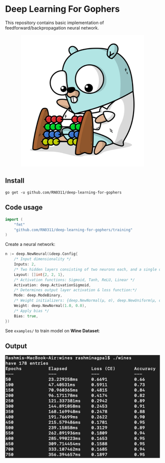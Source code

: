 # Deep Learning For Gophers

This repository contains basic implementation of feedforward/backpropagation neural network.

<p align="center">
 <img src="images/gopher-learning.png"  width="400" />
 </p>

## Install
```
go get -u github.com/RN0311/deep-learning-for-gophers

```
## Code usage

```go
import (
	"fmt"
	"github.com/RN0311/deep-learning-for-gophers/training"
)
```

Create a neural network:
```go
n := deep.NewNeural(&deep.Config{
	/* Input dimensionality */
	Inputs: 2,
	/* Two hidden layers consisting of two neurons each, and a single output */
	Layout: []int{2, 2, 1},
	/* Activation functions: Sigmoid, Tanh, ReLU, Linear */
	Activation: deep.ActivationSigmoid,
	/* Determines output layer activation & loss function:*/
	Mode: deep.ModeBinary,
	/* Weight initializers: {deep.NewNormal(μ, σ), deep.NewUniform(μ, σ)} */
	Weight: deep.NewNormal(1.0, 0.0),
	/* Apply bias */
	Bias: true,
})
```

See ```examples/``` to train model on **Wine Dataset**:

## Output
<p align="center">
 <img src="images/output.png"  width="600" />
 </p>
